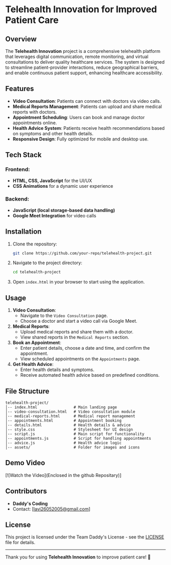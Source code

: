 # Telehealth Innovation for Improved Patient Care

## Overview
The **Telehealth Innovation** project is a comprehensive telehealth platform that leverages digital communication, remote monitoring, and virtual consultations to deliver quality healthcare services. The system is designed to streamline patient-provider interactions, reduce geographical barriers, and enable continuous patient support, enhancing healthcare accessibility.

## Features
- **Video Consultation**: Patients can connect with doctors via video calls.
- **Medical Reports Management**: Patients can upload and share medical reports with doctors.
- **Appointment Scheduling**: Users can book and manage doctor appointments online.
- **Health Advice System**: Patients receive health recommendations based on symptoms and other health details.
- **Responsive Design**: Fully optimized for mobile and desktop use.

## Tech Stack
### Frontend:
- **HTML, CSS, JavaScript** for the UI/UX
- **CSS Animations** for a dynamic user experience

### Backend:
- **JavaScript (local storage-based data handling)**
- **Google Meet Integration** for video calls

## Installation
1. Clone the repository:
   ```sh
   git clone https://github.com/your-repo/telehealth-project.git
   ```
2. Navigate to the project directory:
   ```sh
   cd telehealth-project
   ```
3. Open `index.html` in your browser to start using the application.

## Usage
1. **Video Consultation**:
   - Navigate to the `Video Consultation` page.
   - Choose a doctor and start a video call via Google Meet.
2. **Medical Reports**:
   - Upload medical reports and share them with a doctor.
   - View shared reports in the `Medical Reports` section.
3. **Book an Appointment**:
   - Enter patient details, choose a date and time, and confirm the appointment.
   - View scheduled appointments on the `Appointments` page.
4. **Get Health Advice**:
   - Enter health details and symptoms.
   - Receive automated health advice based on predefined conditions.

## File Structure
```
telehealth-project/
│-- index.html                # Main landing page
│-- video-consultation.html   # Video consultation module
│-- medical-reports.html      # Medical report management
│-- appointments.html         # Appointment booking
│-- details.html              # Health details & advice
│-- style.css                 # Stylesheet for UI design
│-- script.js                 # Main script for functionality
│-- appointments.js           # Script for handling appointments
│-- advice.js                 # Health advice logic
│-- assets/                   # Folder for images and icons
```

## Demo Video
[![Watch the Video](Enclosed in the github Repositary)]

## Contributors
- **Daddy's Coding**
- Contact: [lavi26052005@gmail.com]

## License
This project is licensed under the Team Daddy's License - see the [LICENSE](LICENSE) file for details.

---
Thank you for using **Telehealth Innovation** to improve patient care! 🚀


